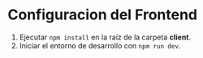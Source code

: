 # Configuracion del Frontend

1. Ejecutar `npm install` en la raíz de la carpeta **client**.
2. Iniciar el entorno de desarrollo con `npm run dev`.